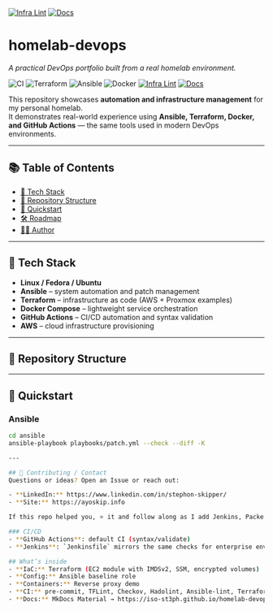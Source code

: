 [![Infra Lint](https://github.com/iso-st3ph/homelab-devops/actions/workflows/infra-ci.yml/badge.svg)](https://github.com/iso-st3ph/homelab-devops/actions/workflows/infra-ci.yml) [![Docs](https://github.com/iso-st3ph/homelab-devops/actions/workflows/docs.yml/badge.svg)](https://iso-st3ph.github.io/homelab-devops/)

# homelab-devops
_A practical DevOps portfolio built from a real homelab environment._

![CI](https://github.com/iso-st3ph/homelab-devops/actions/workflows/ci.yml/badge.svg)
![Terraform](https://img.shields.io/badge/Terraform-validated-blueviolet?logo=terraform)
![Ansible](https://img.shields.io/badge/Ansible-tested-darkred?logo=ansible)
![Docker](https://img.shields.io/badge/Docker-ready-blue?logo=docker)
[![Infra Lint](https://github.com/iso-st3ph/homelab-devops/actions/workflows/infra-ci.yml/badge.svg)](https://github.com/iso-st3ph/homelab-devops/actions/workflows/infra-ci.yml)
[![Docs](https://github.com/iso-st3ph/homelab-devops/actions/workflows/docs.yml/badge.svg)](https://github.com/iso-st3ph/homelab-devops/actions/workflows/docs.yml)


This repository showcases **automation and infrastructure management** for my personal homelab.  
It demonstrates real-world experience using **Ansible, Terraform, Docker, and GitHub Actions** — the same tools used in modern DevOps environments.

---

## 📚 Table of Contents
- [🧠 Tech Stack](#-tech-stack)
- [📁 Repository Structure](#-repository-structure)
- [🚀 Quickstart](#-quickstart)
- [🛠️ Roadmap](#️-roadmap)
- [👨‍💻 Author](#-author)

---

## 🧠 Tech Stack
- **Linux / Fedora / Ubuntu**
- **Ansible** – system automation and patch management  
- **Terraform** – infrastructure as code (AWS + Proxmox examples)  
- **Docker Compose** – lightweight service orchestration  
- **GitHub Actions** – CI/CD automation and syntax validation  
- **AWS** – cloud infrastructure provisioning  

---

## 📁 Repository Structure

---

## 🚀 Quickstart

### Ansible
```bash
cd ansible
ansible-playbook playbooks/patch.yml --check --diff -K

---

## 🤝 Contributing / Contact
Questions or ideas? Open an Issue or reach out:

- **LinkedIn:** https://www.linkedin.com/in/stephon-skipper/
- **Site:** https://ayoskip.info

If this repo helped you, ⭐ it and follow along as I add Jenkins, Packer, Grafana/Prometheus, and Proxmox automation.

### CI/CD
- **GitHub Actions**: default CI (syntax/validate)
- **Jenkins**: `Jenkinsfile` mirrors the same checks for enterprise environments

## What’s inside
- **IaC:** Terraform (EC2 module with IMDSv2, SSM, encrypted volumes)
- **Config:** Ansible baseline role
- **Containers:** Reverse proxy demo
- **CI:** pre-commit, TFLint, Checkov, Hadolint, Ansible-lint, Terraform tests
- **Docs:** MkDocs Material → https://iso-st3ph.github.io/homelab-devops/

